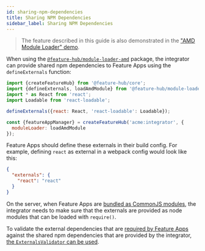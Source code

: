 ```yaml
---
id: sharing-npm-dependencies
title: Sharing NPM Dependencies
sidebar_label: Sharing NPM Dependencies
---
```


> The feature described in this guide is also demonstrated in the ["AMD Module
> Loader" demo][amd-module-loader-demo].

When using the [`@feature-hub/module-loader-amd`][module-loader-amd-api]
package, the integrator can provide shared npm dependencies to Feature Apps
using the `defineExternals` function:

```js
import {createFeatureHub} from '@feature-hub/core';
import {defineExternals, loadAmdModule} from '@feature-hub/module-loader-amd';
import * as React from 'react';
import Loadable from 'react-loadable';
```

```js
defineExternals({react: React, 'react-loadable': Loadable});

const {featureAppManager} = createFeatureHub('acme:integrator', {
  moduleLoader: loadAmdModule
});
```

Feature Apps should define these externals in their build config. For example,
defining `react` as external in a webpack config would look like this:

```json
{
  "externals": {
    "react": "react"
  }
}
```

On the server, when Feature Apps are [bundled as CommonJS modules][serversrc],
the integrator needs to make sure that the externals are provided as node
modules that can be loaded with `require()`.

To validate the external dependencies that are [required by Feature
Apps][feature-app-dependencies] against the shared npm dependencies that are
provided by the integrator, [the `ExternalsValidator` can be
used][validating-externals].

[module-loader-amd-api]: /@feature-hub/modules/module_loader_amd.html
[amd-module-loader-demo]:
  https://github.com/sinnerschrader/feature-hub/tree/master/packages/demos/src/module-loader-amd
[serversrc]: /docs/guides/integrating-the-feature-hub#serversrc
[feature-app-dependencies]: /docs/guides/writing-a-feature-app#dependencies
[validating-externals]:
  /docs/guides/integrating-the-feature-hub#validating-externals
